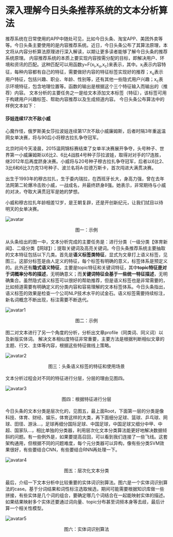 # 深入理解今日头条推荐系统的文本分析算法
推荐系统在日常使用的APP中随处可见，比如今日头条、淘宝APP、美团外卖等等。今日头条主要使用的是内容推荐系统。近日，今日头条公布了其算法原理，本文将从内容分析算法原理进行深入解读，以期让更多读者能够了解今日头条的推荐系统原理。
内容推荐系统的本质上要实现内容按需分配的目标，即解决用户、环境和资讯的匹配。这种匹配可以用函数y=F(x<sub>i</sub>,x<sub>u</sub>,x<sub>c</sub>)来表示，其中。x<sub>i</sub>表示内容特征，每种内容都有自己的特征，需要做好内容的特征标签实现好的推荐；x<sub>u</sub>表示用户特征，包括兴趣、职业、年龄、性别等，还有其他一些隐式用户兴趣；x<sub>c</sub>表示环境特征，包含地理位置等。函数的输出是根据这个三个特征输入而输出的（推荐）内容。
文本分析的主要任务之一是给文本添加文本标签（特征），该标签可用于构建用户兴趣标签、帮助内容推荐以及生成频道内容。
今日头条公布算法中的样例文本如下：
#### 莎娃连续17次不敌小威
心魔作怪，俄罗斯美女莎拉波娃连续第17次不敌小威廉姆斯，后者时隔3年重返温网女单决赛，将与90后小将穆古拉扎争夺冠军。

北京时间今天凌晨，2015温网锦标赛结束了女单半决赛展开争夺，头号种子、世界第一小威廉姆斯以6比2、6比4战胜4号种子莎拉波娃，取得对对手的17连胜，继2012年后再度跻身决赛。小威将与20号种子穆古拉扎争夺冠军，后者以6比2、3比6和6比3力克13号种子、波兰名将A·拉德万斯卡，首次闯进大满贯决赛。

出生于1993年的穆古拉扎，生于委内瑞拉，在西班牙长大，身高力强，曾在去年法网第二轮爆冷击败小威，一战成名，并最终跻身8强。她表示，非常期待与小威的对决，夺取大满贯冠军是她的梦想。

小威和穆古拉扎年龄相差12岁，是王朝复辟，还是开创新纪元，让我们拭目以待明天的女单决赛。</br>

![avatar](https://pic.36krcnd.com/avatar/201801/15160538/rnky59il2od10fn9.jpeg)
<center>图一：示例</center></br>
从头条给出的图一中，文本分析完成的主要任务是：进行分类（一级分类【体育新闻】、二级分类【网球】）；提取关键词及高亮关键词。今日头条推荐系统主要抽取的文本特征包括以下几类。首先是<b>语义标签类特征</b>，显式为文章打上语义标签，见图三。这部分标签是由人定义的特征，每个标签有明确的意义，标签体系是预定义的。此外还有<b>隐式语义特征</b>，主要是topic特征和关键词特征，其中<b>topic特征是对于词概率分布的描述</b>，无明确意义；而<b>关键词特征会基于一些统一特征描述</b>，无明确集合。虽然隐式语义标签可以很好的帮助推荐，但是语义标签也是非常需要的，比如频道需要有明确定义的分类内容和容易理解的文本标签体系。今日头条指出，语义标签的效果是检查一个公司NLP技术水平的试金石。语义标签需要持续标注，新名词概念不断出现，标注需要不断迭代。</br>

![avatar1](https://pic.36krcnd.com/avatar/201801/15160549/1o62umwiaef0gado.jpeg)
<center>图二：示例</center></br>
图二对文本进行了另一个角度的分析，分析出文章profile（同类词、同义词）以及新版实体词。
解决文本相似度特征非常重要，主要方法是根据判断相似文章的主题、行文、主体等内容，根据这些特征做线上策略。</br>

![avatar2](https://pic.36krcnd.com/avatar/201801/15160711/d0ufcrvlkdf6a0tx.jpeg)
<center>图三：头条语义标签的特征和使用场景</center></br>
文本分析过程会对不同的特征进行分层，分层的理由见图四。</br>

![avatar3](https://pic.36krcnd.com/avatar/201801/15160734/cazc3cklyyd66eic.jpeg!)
<center>图四：根据特征进行分层</center></br>
今日头条的文本分类是层次化的，见图五，最上面Root，下面第一层的分类是像科技、体育、财经、娱乐，体育这样的大类，再下面细分足球、篮球、乒乓球、网球、田径、游泳...，足球再细分国际足球、中国足球，中国足球又细分中甲、中超、国家队...，相比单独的分类器，利用层次化文本分类算法能更好地解决数据倾斜的问题。有一些例外是，如果要提高召回，可以看到我们连接了一些飞线。这套架构通用，但根据不同的问题难度，每个元分类器可以异构，像有些分类SVM效果很好，有些要结合CNN，有些要结合RNN再处理一下。</br>

![avatar4](https://pic.36krcnd.com/avatar/201801/15160820/93sw0u30n1l16onv.jpeg)
<center>图五：层次化文本分类</center></br>
最后，介绍一下文本分析中比较重要的实体词识别算法。图六是一个实体词识别算法的case。基于分词结果和词性标注选取候选，期间可能需要根据知识库做一些拼接，有些实体是几个词的组合，要确定哪几个词结合在一起能映射实体的描述。如果结果映射多个实体还要通过词向量、topic分布甚至词频本身等去歧，最后计算一个相关性模型。</br>

![avatar5](https://pic.36krcnd.com/avatar/201801/15160833/mecnwdsmk1puqtdd.jpeg)
<center>图六：实体词识别算法</center>
